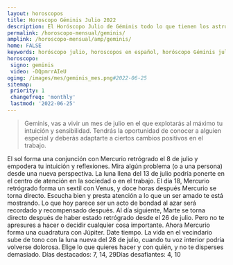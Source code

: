 ```yaml
---
layout: horoscopos
title: Horoscopo Géminis Julio 2022
description: El Horóscopo Julio de Géminis todo lo que tienen los astros preparados para este mes, amor, trabajo, familia. Todo sobre astrologia, tarot, predicciones. Horoscopo gratis en español, predicciones y astrología.
permalink: /horoscopo-mensual/geminis/
amplink: /horoscopo-mensual/amp/geminis/
home: FALSE
keywords: horóscopo julio, horoscopos en español, horóscopo Géminis julio , horóscopo esperanza gracia, horoscop, horóscopos gratis, horoscopo Géminis, Tarot, Astrologia, Zodíaco, Géminis, horoscopo gratis, horoscopo del mes 
horoscopo:
 signo: geminis
 video: -DQpmrrAIeU
ogimg: /images/mes/geminis_mes.png#2022-06-25
sitemap:
 priority: 1
 changefreq: 'monthly'
 lastmod: '2022-06-25'
---
```



 > Geminis, vas a vivir un mes de julio en el que explotarás al máximo tu intuición y sensibilidad. Tendrás la oportunidad de conocer a alguien especial y deberás adaptarte a ciertos cambios positivos en el trabajo.



El sol forma una conjunción con Mercurio retrógrado el 8 de julio y empodera tu intuición y reflexiones. Mira algún problema (o a una persona) desde una nueva perspectiva. La luna llena del 13 de julio podría ponerte en el centro de atención en la sociedad o en el trabajo. El día 18, Mercurio retrógrado forma un sextil con Venus, y doce horas después Mercurio se torna directo. Escucha bien y presta atención a lo que un ser amado te está mostrando. Lo que hoy parece ser un acto de bondad al azar será recordado y recompensado después. Al día siguiente, Marte se torna directo después de haber estado retrógrado desde el 26 de julio. Pero no te apresures a hacer o decidir cualquier cosa importante. Ahora Mercurio forma una cuadratura con Júpiter. Date tiempo. La vida en el vecindario sube de tono con la luna nueva del 28 de julio, cuando tu voz interior podría volverse dolorosa. Elige lo que quieres hacer y con quién, y no te disperses demasiado. Días destacados: 7, 14, 29Días desafiantes: 4, 10</div>